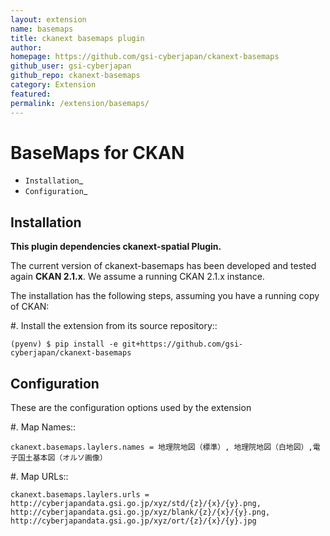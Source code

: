 ```yaml
---
layout: extension
name: basemaps
title: ckanext basemaps plugin
author: 
homepage: https://github.com/gsi-cyberjapan/ckanext-basemaps
github_user: gsi-cyberjapan
github_repo: ckanext-basemaps
category: Extension
featured: 
permalink: /extension/basemaps/
---
```



BaseMaps for CKAN
============================================================================


* `Installation`_
* `Configuration`_

Installation
------------

**This plugin dependencies ckanext-spatial Plugin.**

The current version of ckanext-basemaps has been developed and tested again
**CKAN 2.1.x**. We assume a running CKAN 2.1.x instance.
 
The installation has the following steps, assuming you have a running
copy of CKAN:

#. Install the extension from its source repository::

    (pyenv) $ pip install -e git+https://github.com/gsi-cyberjapan/ckanext-basemaps


Configuration
-------------

These are the configuration options used by the extension 

#. Map Names::

    ckanext.basemaps.laylers.names = 地理院地図（標準）, 地理院地図（白地図）,電子国土基本図（オルソ画像）

#. Map URLs::

    ckanext.basemaps.laylers.urls = http://cyberjapandata.gsi.go.jp/xyz/std/{z}/{x}/{y}.png, http://cyberjapandata.gsi.go.jp/xyz/blank/{z}/{x}/{y}.png, http://cyberjapandata.gsi.go.jp/xyz/ort/{z}/{x}/{y}.jpg



